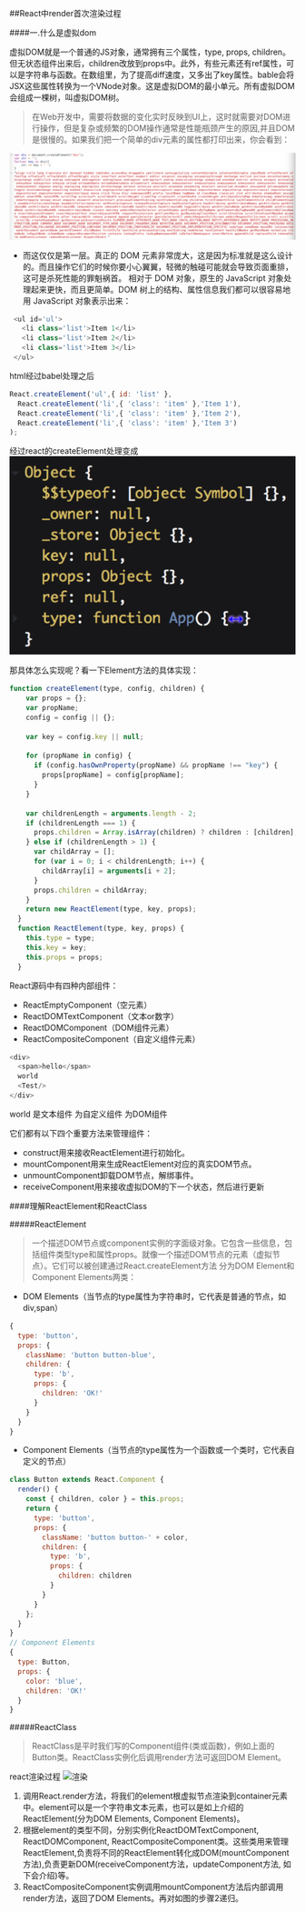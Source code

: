 ##React中render首次渲染过程

####一.什么是虚拟dom

虚拟DOM就是一个普通的JS对象，通常拥有三个属性，type, props, children。但无状态组件出来后，children改放到props中。此外，有些元素还有ref属性，可以是字符串与函数。在数组里，为了提高diff速度，又多出了key属性。bable会将JSX这些属性转换为一个VNode对象。这是虚拟DOM的最小单元。所有虚拟DOM会组成一棵树，叫虚拟DOM树。
 > 在Web开发中，需要将数据的变化实时反映到UI上，这时就需要对DOM进行操作，但是复杂或频繁的DOM操作通常是性能瓶颈产生的原因,并且DOM是很慢的。如果我们把一个简单的div元素的属性都打印出来，你会看到：
 
 ![dom字符串](./assets/dom.png)
 
 - 而这仅仅是第一层。真正的 DOM 元素非常庞大，这是因为标准就是这么设计的。而且操作它们的时候你要小心翼翼，轻微的触碰可能就会导致页面重排，这可是杀死性能的罪魁祸首。
相对于 DOM 对象，原生的 JavaScript 对象处理起来更快，而且更简单。DOM 树上的结构、属性信息我们都可以很容易地用 JavaScript 对象表示出来：
 
~~~javascript
 <ul id='ul'>
   <li class='list'>Item 1</li>
   <li class='list'>Item 2</li>
   <li class='list'>Item 3</li>
 </ul>
~~~

html经过babel处理之后

~~~javascript
React.createElement('ul',{ id: 'list' },
  React.createElement('li',{ 'class': 'item' },'Item 1'),
  React.createElement('li',{ 'class': 'item' },'Item 2'),
  React.createElement('li',{ 'class': 'item' },'Item 3')
);
~~~

经过react的createElement处理变成
![虚拟dom图](./assets/domtu.png)

那具体怎么实现呢？看一下Element方法的具体实现：

~~~javascript
function createElement(type, config, children) {
    var props = {};
    var propName;
    config = config || {};

    var key = config.key || null;

    for (propName in config) {
      if (config.hasOwnProperty(propName) && propName !== "key") {
        props[propName] = config[propName];
      }
    }

    var childrenLength = arguments.length - 2;
    if (childrenLength === 1) {
      props.children = Array.isArray(children) ? children : [children];
    } else if (childrenLength > 1) {
      var childArray = [];
      for (var i = 0; i < childrenLength; i++) {
        childArray[i] = arguments[i + 2];
      }
      props.children = childArray;
    }
    return new ReactElement(type, key, props);
  }
  function ReactElement(type, key, props) {
    this.type = type;
    this.key = key;
    this.props = props;
  }
~~~

React源码中有四种内部组件：

- ReactEmptyComponent（空元素）
- ReactDOMTextComponent（文本or数字）
- ReactDOMComponent（DOM组件元素）
- ReactCompositeComponent（自定义组件元素）

~~~javascript
<div>
  <span>hello</span>
  world
  <Test/>
</div>
~~~
world 是文本组件   <Test/>为自定义组件  <span>为DOM组件



它们都有以下四个重要方法来管理组件：

- construct用来接收ReactElement进行初始化。
- mountComponent用来生成ReactElement对应的真实DOM节点。
- unmountComponent卸载DOM节点，解绑事件。
- receiveComponent用来接收虚拟DOM的下一个状态，然后进行更新


####理解ReactElement和ReactClass

#####ReactElement

 > 一个描述DOM节点或component实例的字面级对象。它包含一些信息，包括组件类型type和属性props。就像一个描述DOM节点的元素（虚拟节点）。它们可以被创建通过React.createElement方法
分为DOM Element和Component Elements两类：

- DOM Elements（当节点的type属性为字符串时，它代表是普通的节点，如div,span） 

~~~javascript
{
  type: 'button',
  props: {
    className: 'button button-blue',
    children: {
      type: 'b',
      props: {
        children: 'OK!'
      }
    }
  }
}
~~~

- Component Elements（当节点的type属性为一个函数或一个类时，它代表自定义的节点）

~~~javascript
class Button extends React.Component {
  render() {
    const { children, color } = this.props;
    return {
      type: 'button',
      props: {
        className: 'button button-' + color,
        children: {
          type: 'b',
          props: {
            children: children
          }
        }
      }
    };
  }
}
// Component Elements
{
  type: Button,
  props: {
    color: 'blue',
    children: 'OK!'
  }
}
~~~

#####ReactClass

>ReactClass是平时我们写的Component组件(类或函数)，例如上面的Button类。ReactClass实例化后调用render方法可返回DOM Element。

react渲染过程
![渲染](./assets/render.png)

1. 调用React.render方法，将我们的element根虚拟节点渲染到container元素中。element可以是一个字符串文本元素，也可以是如上介绍的ReactElement(分为DOM Elements, Component Elements)。
2. 根据element的类型不同，分别实例化ReactDOMTextComponent, ReactDOMComponent, ReactCompositeComponent类。这些类用来管理ReactElement,负责将不同的ReactElement转化成DOM(mountComponent方法),负责更新DOM(receiveComponent方法，updateComponent方法, 如下会介绍)等。
3. ReactCompositeComponent实例调用mountComponent方法后内部调用render方法，返回了DOM Elements。再对如图的步骤2递归。








